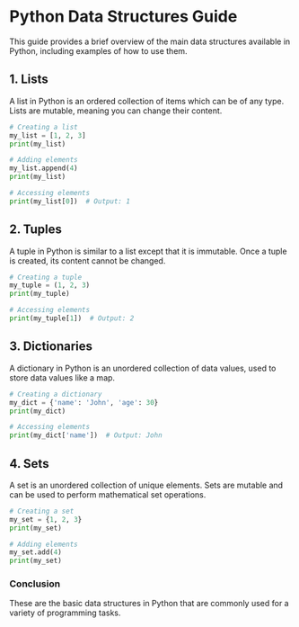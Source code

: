 # Python Data Structures Guide

This guide provides a brief overview of the main data structures available in Python, including examples of how to use them.

## 1. Lists
A list in Python is an ordered collection of items which can be of any type. Lists are mutable, meaning you can change their content.

```python
# Creating a list
my_list = [1, 2, 3]
print(my_list)

# Adding elements
my_list.append(4)
print(my_list)

# Accessing elements
print(my_list[0])  # Output: 1
```

## 2. Tuples
A tuple in Python is similar to a list except that it is immutable. Once a tuple is created, its content cannot be changed.

```python
# Creating a tuple
my_tuple = (1, 2, 3)
print(my_tuple)

# Accessing elements
print(my_tuple[1])  # Output: 2
```

## 3. Dictionaries
A dictionary in Python is an unordered collection of data values, used to store data values like a map.

```python
# Creating a dictionary
my_dict = {'name': 'John', 'age': 30}
print(my_dict)

# Accessing elements
print(my_dict['name'])  # Output: John
```

## 4. Sets
A set is an unordered collection of unique elements. Sets are mutable and can be used to perform mathematical set operations.

```python
# Creating a set
my_set = {1, 2, 3}
print(my_set)

# Adding elements
my_set.add(4)
print(my_set)
```

### Conclusion
These are the basic data structures in Python that are commonly used for a variety of programming tasks.
